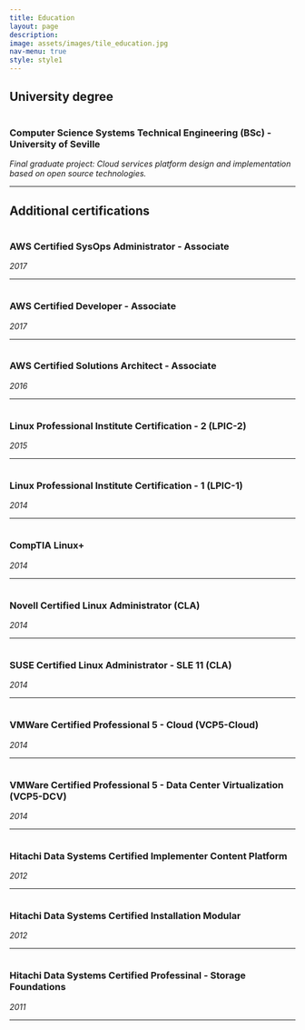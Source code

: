 ```yaml
---
title: Education
layout: page
description:
image: assets/images/tile_education.jpg
nav-menu: true
style: style1
---
```


<!-- Main -->
<div id="main" class="alt">

<!-- One -->
<section id="one">
	<div class="inner">

<!-- University degree -->
<div>
    <h2>University degree</h2>
    <span class="image left"><img src="{% link assets/images/education_university_seville.jpg %}" alt="" class="rounded"/></span>
    <h3 class="company">Computer Science Systems Technical Engineering (BSc) - University of Seville</h3>
    <i>Final graduate project: Cloud services platform design and implementation based on open source technologies.</i>
</div>

<hr class="major">

<!-- Additional certifications -->
<div>
    <h2>Additional certifications</h2>
    <!-- Amazon Web Services -->
    <span class="image left"><img src="{% link assets/images/education_aws.jpg %}" alt="" class="rounded"/></span>
    <h3 class="company">AWS Certified SysOps Administrator - Associate</h3>
    <i>2017</i>
    <hr class="minor">
    <span class="image left"><img src="{% link assets/images/education_aws.jpg %}" alt="" class="rounded"/></span>
    <h3 class="company">AWS Certified Developer - Associate</h3>
    <i>2017</i>
    <hr class="minor">
    <span class="image left"><img src="{% link assets/images/education_aws.jpg %}" alt="" class="rounded"/></span>
    <h3 class="company">AWS Certified Solutions Architect - Associate</h3>
    <i>2016</i>
    <hr class="minor">
    <!-- Linux Professional Institute -->
    <span class="image left"><img src="{% link assets/images/education_lpi.jpg %}" alt="" class="rounded"/></span>
    <h3 class="company">Linux Professional Institute Certification - 2 (LPIC-2)</h3>
    <i>2015</i>
    <hr class="minor">
    <span class="image left"><img src="{% link assets/images/education_lpi.jpg %}" alt="" class="rounded"/></span>
    <h3 class="company">Linux Professional Institute Certification - 1 (LPIC-1)</h3>
    <i>2014</i>
    <hr class="minor">
    <!-- Comptia -->
    <span class="image left"><img src="{% link assets/images/education_comptia.jpg %}" alt="" class="rounded"/></span>
    <h3 class="company">CompTIA Linux+</h3>
    <i>2014</i>
    <hr class="minor">
    <!-- Novell -->
    <span class="image left"><img src="{% link assets/images/education_novell.jpg %}" alt="" class="rounded"/></span>
    <h3 class="company">Novell Certified Linux Administrator (CLA)</h3>
    <i>2014</i>
    <hr class="minor">
    <!-- Suse -->
    <span class="image left"><img src="{% link assets/images/education_suse.jpg %}" alt="" class="rounded"/></span>
    <h3 class="company">SUSE Certified Linux Administrator - SLE 11 (CLA)</h3>
    <i>2014</i>
    <hr class="minor">
    <!-- VMWare -->
    <span class="image left"><img src="{% link assets/images/education_vmware.jpg %}" alt="" class="rounded"/></span>
    <h3 class="company">VMWare Certified Professional 5 - Cloud (VCP5-Cloud)</h3>
    <i>2014</i>
    <hr class="minor">
    <span class="image left"><img src="{% link assets/images/education_vmware.jpg %}" alt="" class="rounded"/></span>
    <h3 class="company">VMWare Certified Professional 5 - Data Center Virtualization (VCP5-DCV)</h3>
    <i>2014</i>
    <hr class="minor">
    <!-- Hitachi Data Systems -->
    <span class="image left"><img src="{% link assets/images/education_hds.jpg %}" alt="" class="rounded"/></span>
    <h3 class="company">Hitachi Data Systems Certified Implementer Content Platform</h3>
    <i>2012</i>
    <hr class="minor">
    <span class="image left"><img src="{% link assets/images/education_hds.jpg %}" alt="" class="rounded"/></span>
    <h3 class="company">Hitachi Data Systems Certified Installation Modular</h3>
    <i>2012</i>
    <hr class="minor">
    <span class="image left"><img src="{% link assets/images/education_hds.jpg %}" alt="" class="rounded"/></span>
    <h3 class="company">Hitachi Data Systems Certified Professinal - Storage Foundations</h3>
    <i>2011</i>
    <hr class="minor">
</div>

</div>
</section>

</div>